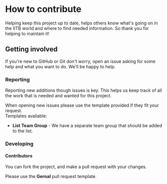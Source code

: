 # How to contribute

Helping keep this project up to date, helps others know what's going on in the IITB world and where to find needed information. So thank you for helping to maintain it!

## Getting involved

If you're new to GitHub or Git don't worry, open an issue asking for some help and what you want to do. We'll be happy to help.

### Reporting

Reporting new additions though issues is key. This helps us keep track of all the work that is needed and wanted for this project.

When opening new issues please use the template provided if they fit your request.  
Templates avaliable:

* **List Team Group** - We have a separate team group that should be added to the list.

### Developing

#### Contributors

You can fork the project, and make a pull request with your changes.  

Please use the **Gernal** pull request template.
